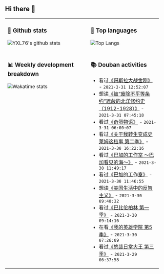 ## Hi there 👋

<table>
<tr>
<td valign="top" width="54%">

### 🔭 Github stats

![YXL76's github stats](https://github-readme-stats.yxl76.vercel.app/api?username=YXL76&count_private=true&show_icons=true&include_all_commits=true&theme=tokyonight&line_height=28)

</td>

<td valign="top" width="46%">

### 🌱 Top languages

![Top Langs](https://github-readme-stats.yxl76.vercel.app/api/top-langs/?username=YXL76&layout=compact&theme=tokyonight&langs_count=10&hide=HTML,CSS,SCSS)

</td>
</tr>
<tr>
<td valign="top" width="54%">

### 📊 Weekly development breakdown

![Wakatime stats](https://github-readme-stats.yxl76.vercel.app/api/wakatime?username=YXL76&layout=compact&theme=tokyonight)


</td>
<td valign="top" width="46%">

### 📚 Douban activities

- 看过[《哥斯拉大战金刚》](http://movie.douban.com/subject/26613692/) - `2021-3-31 12:52:07`
- 想读[《被“废除不平等条约”遮蔽的北洋修约史（1912-1928）》](https://book.douban.com/subject/5288681/) - `2021-3-31 07:45:18`
- 看过[《奇蛋物语》](http://movie.douban.com/subject/35216228/) - `2021-3-31 06:00:07`
- 看过[《关于我转生变成史莱姆这档事 第二季》](http://movie.douban.com/subject/27186493/) - `2021-3-30 16:22:16`
- 看过[《巴加的工作室 ～巴加看见的海～》](http://movie.douban.com/subject/34460302/) - `2021-3-30 11:49:17`
- 看过[《巴加的工作室》](http://movie.douban.com/subject/27101846/) - `2021-3-30 11:46:55`
- 想读[《美国生活中的反智主义》](https://book.douban.com/subject/35334792/) - `2021-3-30 09:40:32`
- 看过[《巴比伦柏林 第一季》](http://movie.douban.com/subject/26389403/) - `2021-3-30 09:14:16`
- 在看[《我的英雄学院 第5季》](http://movie.douban.com/subject/35235594/) - `2021-3-30 07:26:09`
- 看过[《悠哉日常大王 第三季》](http://movie.douban.com/subject/33443015/) - `2021-3-29 06:37:58`

</td>
</tr>
</table>

<!--
**YXL76/YXL76** is a ✨ _special_ ✨ repository because its `README.md` (this file) appears on your GitHub profile.

Here are some ideas to get you started:

- 🔭 I’m currently working on ...
- 🌱 I’m currently learning ...
- 👯 I’m looking to collaborate on ...
- 🤔 I’m looking for help with ...
- 💬 Ask me about ...
- 📫 How to reach me: ...
- 😄 Pronouns: ...
- ⚡ Fun fact: ...
-->
